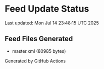 # Feed Update Status
Last updated: Mon Jul 14 23:48:15 UTC 2025

## Feed Files Generated
- master.xml (80985 bytes)

Generated by GitHub Actions
